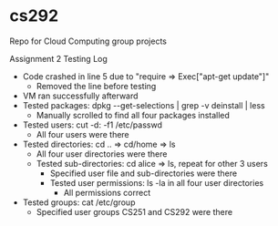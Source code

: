cs292
=====

Repo for Cloud Computing group projects

Assignment 2 Testing Log

- Code crashed in line 5 due to "require => Exec["apt-get update"]"
  - Removed the line before testing
- VM ran successfully afterward
- Tested packages: dpkg --get-selections | grep -v deinstall | less
  - Manually scrolled to find all four packages installed
- Tested users: cut -d: -f1 /etc/passwd
  - All four users were there
- Tested directories: cd .. => cd/home => ls
  - All four user directories were there
  - Tested sub-directories: cd alice => ls, repeat for other 3 users
    - Specified user file and sub-directories were there
    - Tested user permissions: ls -la in all four user directories
      - All permissions correct
- Tested groups: cat /etc/group
  - Specified user groups CS251 and CS292 were there
